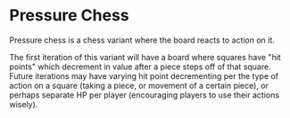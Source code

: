 # Pressure Chess

Pressure chess is a chess variant where the board reacts to action on it.

The first iteration of this variant will have a board where squares have "hit points" which decrement in value after a piece steps off of that square. Future iterations may have varying hit point decrementing per the type of action on a square (taking a piece, or movement of a certain piece), or perhaps separate HP per player (encouraging players to use their actions wisely).

